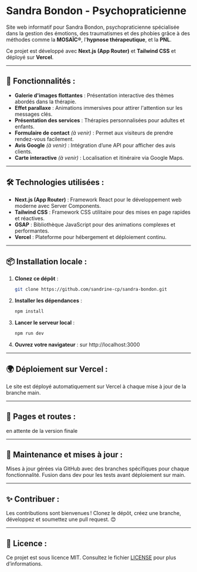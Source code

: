 # Sandra Bondon - Psychopraticienne

Site web informatif pour Sandra Bondon, psychopraticienne spécialisée dans la gestion des émotions, des traumatismes et des phobies grâce à des méthodes comme la **MOSAÏC®**, l'**hypnose thérapeutique**, et la **PNL**.

Ce projet est développé avec **Next.js (App Router)** et **Tailwind CSS** et déployé sur **Vercel**.

---

## 🚀 Fonctionnalités :

- **Galerie d'images flottantes** : Présentation interactive des thèmes abordés dans la thérapie.  
- **Effet parallaxe** : Animations immersives pour attirer l'attention sur les messages clés.  
- **Présentation des services** : Thérapies personnalisées pour adultes et enfants.  
- **Formulaire de contact** *(à venir)* : Permet aux visiteurs de prendre rendez-vous facilement.  
- **Avis Google** *(à venir)* : Intégration d’une API pour afficher des avis clients.  
- **Carte interactive** *(à venir)* : Localisation et itinéraire via Google Maps.  

---

## 🛠️ Technologies utilisées :

- **Next.js (App Router)** : Framework React pour le développement web moderne avec Server Components.  
- **Tailwind CSS** : Framework CSS utilitaire pour des mises en page rapides et réactives.  
- **GSAP** : Bibliothèque JavaScript pour des animations complexes et performantes.  
- **Vercel** : Plateforme pour hébergement et déploiement continu.  

---

## 📦 Installation locale :

1. **Clonez ce dépôt** :
   ```bash
   git clone https://github.com/sandrine-cp/sandra-bondon.git

2. **Installer les dépendances** :
   ```bash
   npm install
3. **Lancer le serveur local** :
   ```bash
   npm run dev
4. **Ouvrez votre navigateur** :
   sur http://localhost:3000

---

## 🌍 Déploiement sur Vercel :
Le site est déployé automatiquement sur Vercel à chaque mise à jour de la branche main.

---

## 📖 Pages et routes :
en attente de la version finale

---

## 🔧 Maintenance et mises à jour :
Mises à jour gérées via GitHub avec des branches spécifiques pour chaque fonctionnalité.
Fusion dans dev pour les tests avant déploiement sur main.

---

## ✨ Contribuer :
Les contributions sont bienvenues ! Clonez le dépôt, créez une branche, développez et soumettez une pull request. 😊

---

## 📄 Licence :
Ce projet est sous licence MIT. Consultez le fichier [LICENSE](./LICENSE) pour plus d’informations.